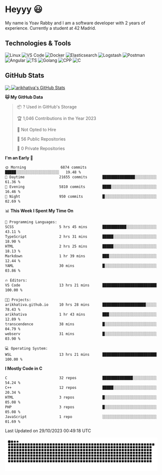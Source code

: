 
# Heyyy 😃
My name is Yoav Rabby and I am a software developer with 2 years of experience.
Currently a student at 42 Madrid.

## Technologies & Tools
![Linux](https://img.shields.io/badge/Linux-FCC624?style=flat&logo=linux&logoColor=black)
![VS Code](https://img.shields.io/badge/-VS%20Code-007ACC?style=flat-square&logo=visual-studio-code)
![Docker](https://img.shields.io/badge/Docker-E9F8FF?style=flat-square&logo=Docker)
![Elasticsearch](https://img.shields.io/badge/Elasticsearch-F8FDC5?style=flat-square&logo=elasticsearch&logoColor=lightblue)
![Logstash](https://img.shields.io/badge/Logstash-F8FDC5?style=flat-square&logo=logstash&logoColor=orange)
![Postman](https://img.shields.io/badge/Postman-F6BB43?style=flat-square&logo=Postman&logoColor=white)
![Angular](https://img.shields.io/badge/Angular-red?style=flat-square&logo=angular)
![TS](https://shields.io/badge/TypeScript-3178C6?logo=TypeScript&logoColor=FFF&style=flat-square)
![Golang](https://img.shields.io/badge/Golang-CBFBFD?style=flat-square&logo=go)
![CPP](https://img.shields.io/badge/C++-00599C?style=flat-square&logo=C%2B%2B&logoColor=white)
![C](https://img.shields.io/badge/C-F0F8FF?style=flat-square&logo=C)

## GitHub Stats
<a href="https://github.com/arikhativa/arikhativa">
  <img align="center" src="https://github-readme-stats.vercel.app/api/top-langs/?username=arikhativa&hide=java,html,tex&title_color=ffffff&text_color=c9cacc&icon_color=2bbc8a&bg_color=1d1f21&langs_count=3" />
</a>
<a href="https://github.com/arikhativa/arikhativa">
  <img align="center" src="https://github-readme-stats.vercel.app/api?username=arikhativa&show_icons=true&line_height=27&count_private=true&title_color=ffffff&text_color=c9cacc&icon_color=2bbc8a&bg_color=1d1f21" alt="arikhativa's GitHub Stats" />
</a>

<!--START_SECTION:waka-->
**🐱 My GitHub Data** 

> 📦 ? Used in GitHub's Storage 
 > 
> 🏆 1,046 Contributions in the Year 2023
 > 
> 🚫 Not Opted to Hire
 > 
> 📜 56 Public Repositories 
 > 
> 🔑 0 Private Repositories 
 > 
**I'm an Early 🐤** 

```text
🌞 Morning                6874 commits        █████░░░░░░░░░░░░░░░░░░░░   19.48 % 
🌆 Daytime                21655 commits       ███████████████░░░░░░░░░░   61.36 % 
🌃 Evening                5810 commits        ████░░░░░░░░░░░░░░░░░░░░░   16.46 % 
🌙 Night                  950 commits         █░░░░░░░░░░░░░░░░░░░░░░░░   02.69 % 
```


📊 **This Week I Spent My Time On** 

```text
💬 Programming Languages: 
SCSS                     5 hrs 45 mins       ███████████░░░░░░░░░░░░░░   43.11 % 
TypeScript               2 hrs 31 mins       █████░░░░░░░░░░░░░░░░░░░░   18.90 % 
HTML                     2 hrs 25 mins       █████░░░░░░░░░░░░░░░░░░░░   18.13 % 
Markdown                 1 hr 39 mins        ███░░░░░░░░░░░░░░░░░░░░░░   12.44 % 
YAML                     30 mins             █░░░░░░░░░░░░░░░░░░░░░░░░   03.86 % 

🔥 Editors: 
VS Code                  13 hrs 21 mins      █████████████████████████   100.00 % 

🐱‍💻 Projects: 
arikhativa.github.io     10 hrs 28 mins      ████████████████████░░░░░   78.43 % 
arikhativa               1 hr 43 mins        ███░░░░░░░░░░░░░░░░░░░░░░   12.89 % 
transcendence            38 mins             █░░░░░░░░░░░░░░░░░░░░░░░░   04.79 % 
webserv                  31 mins             █░░░░░░░░░░░░░░░░░░░░░░░░   03.90 % 

💻 Operating System: 
WSL                      13 hrs 21 mins      █████████████████████████   100.00 % 
```

**I Mostly Code in C** 

```text
C                        32 repos            ██████████████░░░░░░░░░░░   54.24 % 
C++                      12 repos            █████░░░░░░░░░░░░░░░░░░░░   20.34 % 
HTML                     3 repos             █░░░░░░░░░░░░░░░░░░░░░░░░   05.08 % 
PHP                      3 repos             █░░░░░░░░░░░░░░░░░░░░░░░░   05.08 % 
JavaScript               1 repo              ░░░░░░░░░░░░░░░░░░░░░░░░░   01.69 % 
```




 Last Updated on 29/10/2023 00:49:18 UTC
<!--END_SECTION:waka-->

<picture>
  <source media="(prefers-color-scheme: dark)" srcset="https://github.com/arikhativa/arikhativa/blob/output/github-contribution-grid-snake-dark.svg" />
  <source media="(prefers-color-scheme: light)" srcset="https://github.com/arikhativa/arikhativa/blob/output/github-contribution-grid-snak.svg" />
  <img alt="github-snake" src="https://github.com/arikhativa/arikhativa/blob/output/github-contribution-grid-snake-dark.svg" />
</picture>
